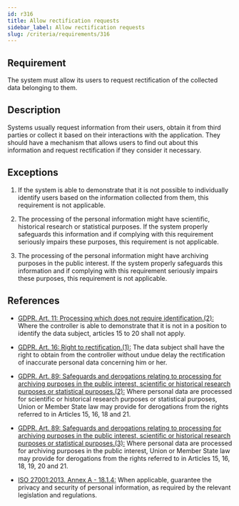 ```yaml
---
id: r316
title: Allow rectification requests
sidebar_label: Allow rectification requests
slug: /criteria/requirements/316
---
```


## Requirement

The system must allow its users
to request rectification
of the collected data belonging to them.

## Description

Systems usually request information
from their users,
obtain it from third parties
or collect it based on their interactions
with the application.
They should have a mechanism
that allows users to find out
about this information and request rectification
if they consider it necessary.

## Exceptions

1. If the system is able to demonstrate
  that it is not possible to individually
  identify users based on the information collected from them,
  this requirement is not applicable.

1. The processing of the personal information might have scientific,
  historical research or statistical purposes.
  If the system properly safeguards this information
  and if complying with this requirement
  seriously impairs these purposes,
  this requirement is not applicable.

1. The processing of the personal information
  might have archiving purposes
  in the public interest.
  If the system properly safeguards this information
  and if complying with this requirement
  seriously impairs these purposes,
  this requirement is not applicable.

## References

- [GDPR. Art. 11: Processing which does not require identification.(2):](https://gdpr-info.eu/art-11-gdpr/)
  Where the controller is able to demonstrate
  that it is not in a position
  to identify the data subject,
  articles 15 to 20 shall not apply.

- [GDPR. Art. 16: Right to rectification.(1):](https://gdpr-info.eu/art-16-gdpr/)
  The data subject
  shall have the right to obtain
  from the controller
  without undue delay the rectification
  of inaccurate personal data
  concerning him or her.

- [GDPR. Art. 89: Safeguards and derogations relating to processing for
  archiving purposes in the public interest, scientific or historical research
  purposes or statistical purposes.(2):](https://gdpr-info.eu/art-89-gdpr/)
  Where personal data
  are processed for scientific
  or historical research purposes
  or statistical purposes,
  Union or Member State law
  may provide for derogations
  from the rights referred
  to in Articles 15, 16, 18 and 21.

- [GDPR. Art. 89: Safeguards and derogations relating to processing for
  archiving purposes in the public interest, scientific or historical research
  purposes or statistical purposes.(3):](https://gdpr-info.eu/art-89-gdpr/)
  Where personal data
  are processed for archiving purposes
  in the public interest,
  Union or Member State law
  may provide for derogations
  from the rights referred
  to in Articles 15, 16, 18, 19, 20 and 21.

- [ISO 27001:2013. Annex A - 18.1.4:](https://www.iso.org/obp/ui/#iso:std:54534:en)
  When applicable,
  guarantee the privacy and security
  of personal information,
  as required by the relevant legislation
  and regulations.
